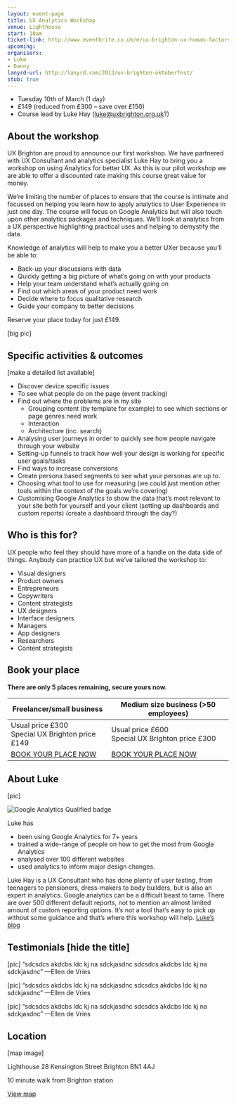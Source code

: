 ```yaml
---
layout: event-page  
title: UX Analytics Workshop
venue: Lighthouse
start: 10am
ticket-link: http://www.eventbrite.co.uk/e/ux-brighton-ux-human-factors-and-ergonomics-tickets-13077411891
upcoming:
organisers:
- Luke
- Danny
lanyrd-url: http://lanyrd.com/2013/ux-brighton-oktoberfest/
stub: true
---
```


- Tuesday 10th of March (1 day)
- £149 (reduced from £300 – save over £150)
- Course lead by Luke Hay (luke@uxbrighton.org.uk?)

## About the workshop

UX Brighton are proud to announce our first workshop. We have partnered with UX Consultant and analytics specialist Luke Hay to bring you a workshop on using Analytics for better UX. As this is our pilot workshop we are able to offer a discounted rate making this course great value for money.  

We’re limiting the number of places to ensure that the course is intimate and focussed on helping you learn how to apply analytics to User Experience in just one day. The course will focus on Google Analytics but will also touch upon other analytics packages and techniques. We’ll look at analytics from a UX perspective highlighting practical uses and helping to demystify the data.

Knowledge of analytics will help to make you a better UXer because you’ll be able to:

- Back-up your discussions with data
- Quickly getting a big picture of what’s going on with your products
- Help your team understand what’s actually going on
- Find out which areas of your product need work
- Decide where to focus qualitative research
- Guide your company to better decisions

Reserve your place today for just £149.

[big pic]

## Specific activities & outcomes

[make a detailed list available]

- Discover device specific issues
- To see what people do on the page (event tracking)
- Find out where the problems are in my site
	- Grouping content (by template for example) to see which sections or page genres need work
	- Interaction
	- Architecture (inc. search)
- Analysing user journeys in order to quickly see how people navigate through your website
- Setting-up funnels to track how well your design is working for specific user goals/tasks
- Find ways to increase conversions 
- Create persona based segments to see what your personas are up to.
- Choosing what tool to use for measuring (we could just mention other tools within
the context of the goals we’re covering)
- Customising Google Analytics to show the data that’s most relevant to your site both for yourself and your client (setting up dashboards and custom reports) (create a dashboard through the day?)

## Who is this for?

UX people who feel they should have more of a handle on the data side of things. Anybody can practice UX but we’ve tailored the workshop  to:

- Visual designers
- Product owners
- Entrepreneurs
- Copywriters
- Content strategists
- UX designers
- Interface designers
- Managers
- App designers
- Researchers
- Content strategists

## Book your place

**There are only 5 places remaining, secure yours now.**

| Freelancer/small business | Medium size business (>50 employees) |
|--- |--- |
| Usual price £300<br>Special UX Brighton price £149 | Usual price £600<br>Special UX Brighton price £300 |
| [BOOK YOUR PLACE NOW](# "tickets on Eventbrite") | [BOOK YOUR PLACE NOW](# "tickets on Eventbrite") |

## About Luke

[pic]

![Google Analytics Qualified badge](https://cldup.com/2Wxn2W_L6D-1200x1200.png "Luke is Google Analytics Qualified")

Luke has

- been using Google Analytics for 7+ years 
- trained a wide-range of people on how to get the most from Google Analytics
- analysed over 100 different websites
- used analytics to inform major design changes. 

Luke Hay is a UX Consultant who has done plenty of user testing, from teenagers to pensioners, dress-makers to body builders, but is also an expert in analytics. Google analytics can be a difficult beast to tame. There are over 500 different default reports, not to mention an almost limited amount of custom reporting options. It’s not a tool that’s easy to pick up without some guidance and that’s where this workshop will help.
[Luke’s blog](http://www.lukehay.co.uk/blog/ "")

## Testimonials [hide the title]

[pic] “sdcsdcs akdcbs ldc kj na sdckjasdnc sdcsdcs akdcbs ldc kj na sdckjasdnc”
—Ellen de Vries

[pic] “sdcsdcs akdcbs ldc kj na sdckjasdnc sdcsdcs akdcbs ldc kj na sdckjasdnc”
—Ellen de Vries

[pic] “sdcsdcs akdcbs ldc kj na sdckjasdnc sdcsdcs akdcbs ldc kj na sdckjasdnc”
—Ellen de Vries

## Location

[map image]

Lighthouse
28 Kensington Street
Brighton
BN1 4AJ

10 minute walk from Brighton station

[View map](https://www.google.com/maps/place/Lighthouse+Arts/@50.826238,-0.138209,13z/data=!4m2!3m1!1s0x0:0x1316760b33779607?hl=en "")

